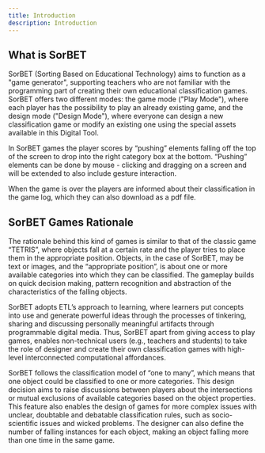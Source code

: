 ```yaml
---
title: Introduction
description: Introduction
---
```


## What is SorBET

SorBET (Sorting Based on Educational Technology) aims to function as a "game
generator", supporting teachers who are not familiar with the programming part of
creating their own educational classification games. SorBET offers two different
modes: the game mode ("Play Mode"), where each player has the possibility to
play an already existing game, and the design mode ("Design Mode"), where
everyone can design a new classification game or modify an existing one using the
special assets available in this Digital Tool.

In SorBET games the player scores by “pushing” elements falling off the top of the
screen to drop into the right category box at the bottom. “Pushing” elements can
be done by mouse - clicking and dragging on a screen and will be extended to also
include gesture interaction.

When the game is over the players are informed about their classification in the
game log, which they can also download as a pdf file.

## SorBET Games Rationale

The rationale behind this kind of games is similar to that of the classic game
“TETRIS”, where objects fall at a certain rate and the player tries to place them in
the appropriate position. Objects, in the case of SorBET, may be text or images,
and the “appropriate position”, is about one or more available categories into which
they can be classified. The gameplay builds on quick decision making, pattern
recognition and abstraction of the characteristics of the falling objects.

SorBET adopts ETL’s approach to learning, where learners put concepts into use
and generate powerful ideas through the processes of tinkering, sharing and
discussing personally meaningful artifacts through programmable digital media.
Thus, SorBET apart from giving access to play games, enables non-technical users
(e.g., teachers and students) to take the role of designer and create their own
classification games with high-level interconnected computational affordances.

SorBET follows the classification model of “one to many”, which means that one
object could be classified to one or more categories. This design decision aims to
raise discussions between players about the intersections or mutual exclusions of
available categories based on the object properties. This feature also enables the
design of games for more complex issues with unclear, doubtable and debatable
classification rules, such as socio-scientific issues and wicked problems. The
designer can also define the number of falling instances for each object, making an
object falling more than one time in the same game.